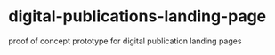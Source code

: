 # digital-publications-landing-page
proof of concept prototype for digital publication landing pages
